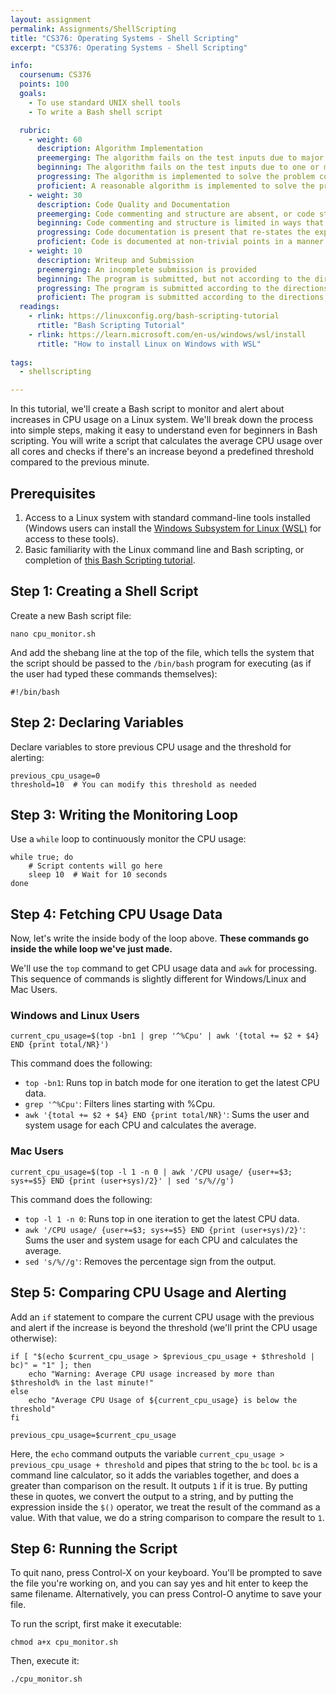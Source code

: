 ```yaml
---
layout: assignment
permalink: Assignments/ShellScripting
title: "CS376: Operating Systems - Shell Scripting"
excerpt: "CS376: Operating Systems - Shell Scripting"

info:
  coursenum: CS376
  points: 100
  goals:
    - To use standard UNIX shell tools
    - To write a Bash shell script

  rubric:
    - weight: 60
      description: Algorithm Implementation
      preemerging: The algorithm fails on the test inputs due to major issues, or the program fails to compile and/or run
      beginning: The algorithm fails on the test inputs due to one or more minor issues
      progressing: The algorithm is implemented to solve the problem correctly according to given test inputs, but would fail if executed in a general case due to a minor issue or omission in the algorithm design or implementation
      proficient: A reasonable algorithm is implemented to solve the problem which correctly solves the problem according to the given test inputs, and would be reasonably expected to solve the problem in the general case
    - weight: 30
      description: Code Quality and Documentation
      preemerging: Code commenting and structure are absent, or code structure departs significantly from best practice, and/or the code departs significantly from the style guide
      beginning: Code commenting and structure is limited in ways that reduce the readability of the program, and/or there are minor departures from the style guide
      progressing: Code documentation is present that re-states the explicit code definitions, and/or code is written that mostly adheres to the style guide
      proficient: Code is documented at non-trivial points in a manner that enhances the readability of the program, and code is written according to the style guide
    - weight: 10
      description: Writeup and Submission
      preemerging: An incomplete submission is provided
      beginning: The program is submitted, but not according to the directions in one or more ways (for example, because it is lacking a readme writeup or missing answers to written questions)
      progressing: The program is submitted according to the directions with a minor omission or correction needed, including a readme writeup describing the solution and answering nearly all questions posed in the instructions
      proficient: The program is submitted according to the directions, including a readme writeup describing the solution and answering all questions posed in the instructions
  readings:
    - rlink: https://linuxconfig.org/bash-scripting-tutorial
      rtitle: "Bash Scripting Tutorial"
    - rlink: https://learn.microsoft.com/en-us/windows/wsl/install
      rtitle: "How to install Linux on Windows with WSL"
      
tags:
  - shellscripting

---
```


In this tutorial, we'll create a Bash script to monitor and alert about increases in CPU usage on a Linux system. We'll break down the process into simple steps, making it easy to understand even for beginners in Bash scripting.   You will write a script that calculates the average CPU usage over all cores and checks if there's an increase beyond a predefined threshold compared to the previous minute.

## Prerequisites
1. Access to a Linux system with standard command-line tools installed (Windows users can install the [Windows Subsystem for Linux (WSL)](https://learn.microsoft.com/en-us/windows/wsl/install) for access to these tools).
2. Basic familiarity with the Linux command line and Bash scripting, or completion of [this Bash Scripting tutorial](https://linuxconfig.org/bash-scripting-tutorial).

## Step 1: Creating a Shell Script

Create a new Bash script file: 

```
nano cpu_monitor.sh
```

And add the shebang line at the top of the file, which tells the system that the script should be passed to the `/bin/bash` program for executing (as if the user had typed these commands themselves):

```
#!/bin/bash
```

## Step 2: Declaring Variables

Declare variables to store previous CPU usage and the threshold for alerting:

```
previous_cpu_usage=0
threshold=10  # You can modify this threshold as needed
```

## Step 3: Writing the Monitoring Loop

Use a `while` loop to continuously monitor the CPU usage:

```
while true; do
    # Script contents will go here
    sleep 10  # Wait for 10 seconds
done
```

## Step 4: Fetching CPU Usage Data

Now, let's write the inside body of the loop above.  **These commands go inside the while loop we've just made.**

We'll use the `top` command to get CPU usage data and `awk` for processing.  This sequence of commands is slightly different for Windows/Linux and Mac Users.

### Windows and Linux Users

```
current_cpu_usage=$(top -bn1 | grep '^%Cpu' | awk '{total += $2 + $4} END {print total/NR}')
```

This command does the following:

* `top -bn1`: Runs top in batch mode for one iteration to get the latest CPU data.
* `grep '^%Cpu'`: Filters lines starting with %Cpu.
* `awk '{total += $2 + $4} END {print total/NR}'`: Sums the user and system usage for each CPU and calculates the average.

### Mac Users

```
current_cpu_usage=$(top -l 1 -n 0 | awk '/CPU usage/ {user+=$3; sys+=$5} END {print (user+sys)/2}' | sed 's/%//g')
```

This command does the following:

* `top -l 1 -n 0`: Runs top in one iteration to get the latest CPU data.
* `awk '/CPU usage/ {user+=$3; sys+=$5} END {print (user+sys)/2}'`: Sums the user and system usage for each CPU and calculates the average. 
* `sed 's/%//g'`: Removes the percentage sign from the output.
  
## Step 5: Comparing CPU Usage and Alerting

Add an `if` statement to compare the current CPU usage with the previous and alert if the increase is beyond the threshold (we'll print the CPU usage otherwise):

```
if [ "$(echo $current_cpu_usage > $previous_cpu_usage + $threshold | bc)" = "1" ]; then
    echo "Warning: Average CPU usage increased by more than $threshold% in the last minute!"
else
    echo "Average CPU Usage of ${current_cpu_usage} is below the threshold"
fi

previous_cpu_usage=$current_cpu_usage
```

Here, the `echo` command outputs the variable `current_cpu_usage > previous_cpu_usage + threshold` and pipes that string to the `bc` tool.  `bc` is a command line calculator, so it adds the variables together, and does a greater than comparison on the result.  It outputs `1` if it is true.  By putting these in quotes, we convert the output to a string, and by putting the expression inside the `$()` operator, we treat the result of the command as a value.  With that value, we do a string comparison to compare the result to `1`.

## Step 6: Running the Script

To quit nano, press Control-X on your keyboard.  You'll be prompted to save the file you're working on, and you can say yes and hit enter to keep the same filename.  Alternatively, you can press Control-O anytime to save your file.

To run the script, first make it executable:

```
chmod a+x cpu_monitor.sh
```

Then, execute it:

```
./cpu_monitor.sh
```
